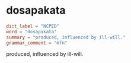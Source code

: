 # dosapakata

``` toml
dict_label = "NCPED"
word = "dosapakata"
summary = "produced, influenced by ill-will."
grammar_comment = "mfn"
```

produced, influenced by ill\-will.

